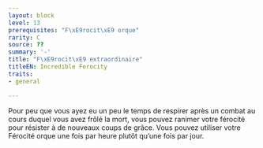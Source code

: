 ```yaml
---
layout: block
level: 13
prerequisites: "F\xE9rocit\xE9 orque"
rarity: C
source: ??
summary: '-'
title: "F\xE9rocit\xE9 extraordinaire"
titleEN: Incredible Ferocity
traits:
- general

---
```


<p>Pour peu que vous ayez eu un peu le temps de respirer après un combat au cours duquel vous avez frôlé la mort, vous pouvez ranimer votre férocité pour résister à de nouveaux coups de grâce. Vous pouvez utiliser votre Férocité orque une fois par heure plutôt qu’une fois par jour.</p>